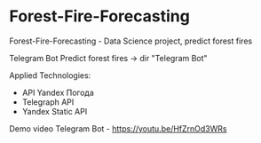 # Forest-Fire-Forecasting
Forest-Fire-Forecasting - Data Science project, predict forest fires


Telegram Bot Predict forest fires -> dir "Telegram Bot"

Applied Technologies:

   - API Yandex Погода
   - Telegraph API
   - Yandex Static API

Demo video Telegram Bot - https://youtu.be/HfZrnOd3WRs
